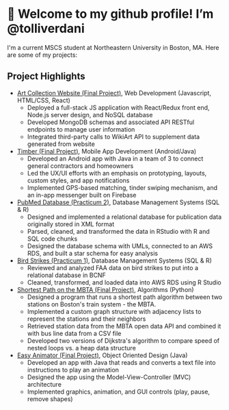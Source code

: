 # 👋 Welcome to my github profile! I’m @tolliverdani

I'm a current MSCS student at Northeastern University in Boston, MA. Here are some of my projects:

## Project Highlights
- [Art Collection Website (Final Project)](https://github.com/tolliverdani/CS5610-Web-Dev-Final-Project), Web Development (Javascript, HTML/CSS, React)
  - Deployed a full-stack JS application with React/Redux front end, Node.js server design, and NoSQL database
  - Developed MongoDB schemas and associated API RESTful endpoints to manage user information
  -	Integrated third-party calls to WikiArt API to supplement data generated from website
- [Timber (Final Project)](https://github.com/lilyguibessette/Timber), Mobile App Development (Android/Java)
  - Developed an Android app with Java in a team of 3 to connect general contractors and homeowners
  - Led the UX/UI efforts with an emphasis on prototyping, layouts, custom styles, and app notifications
  - Implemented GPS-based matching, tinder swiping mechanism, and an in-app messenger built on Firebase
- [PubMed Database (Practicum 2)](https://github.com/nziegler87/CS5200-Realize-Relational-Database-and-Star-Schema), Database Management Systems (SQL & R)
  - Designed and implemented a relational database for publication data originally stored in XML format 
  - Parsed, cleaned, and transformed the data in RStudio with R and SQL code chunks
  - Designed the database schema with UMLs, connected to an AWS RDS, and built a star schema for easy analysis
- [Bird Strikes (Practicum 1)](https://github.com/nziegler87/CS5200-Design-Implement-Relational-Database), Database Management Systems (SQL & R)
  - Reviewed and analyzed FAA data on bird strikes to put into a relational database in BCNF
  - Cleaned, transformed, and loaded data into AWS RDS using R Studio
- [Shortest Path on the MBTA (Final Project)](https://github.com/tolliverdani/5800-final-project), Algorithms (Python)
  - Designed a program that runs a shortest path algorithm between two stations on Boston's train system - the MBTA.
  - Implemented a custom graph structure with adjacency lists to represent the stations and their neighbors
  - Retrieved station data from the MBTA open data API and combined it with bus line data from a CSV file
  - Developed two versions of Dijkstra's algorithm to compare speed of nested loops vs. a heap data structure 
- [Easy Animator (Final Project)](), Object Oriented Design (Java)
  - Developed an app with Java that reads and converts a text file into instructions to play an animation
  - Designed the app using the Model-View-Controller (MVC) architecture
  - Implemented graphics, animation, and GUI controls (play, pause, remove shapes)
